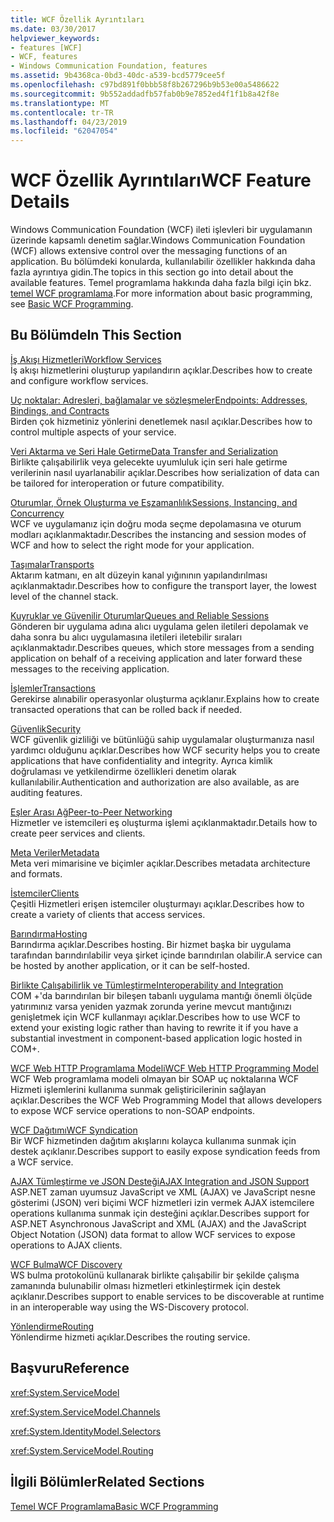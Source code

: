 ```yaml
---
title: WCF Özellik Ayrıntıları
ms.date: 03/30/2017
helpviewer_keywords:
- features [WCF]
- WCF, features
- Windows Communication Foundation, features
ms.assetid: 9b4368ca-0bd3-40dc-a539-bcd5779cee5f
ms.openlocfilehash: c97bd891f0bbb58f8b267296b9b53e00a5486622
ms.sourcegitcommit: 9b552addadfb57fab0b9e7852ed4f1f1b8a42f8e
ms.translationtype: MT
ms.contentlocale: tr-TR
ms.lasthandoff: 04/23/2019
ms.locfileid: "62047054"
---
```

# <a name="wcf-feature-details"></a><span data-ttu-id="6da5b-102">WCF Özellik Ayrıntıları</span><span class="sxs-lookup"><span data-stu-id="6da5b-102">WCF Feature Details</span></span>
<span data-ttu-id="6da5b-103">Windows Communication Foundation (WCF) ileti işlevleri bir uygulamanın üzerinde kapsamlı denetim sağlar.</span><span class="sxs-lookup"><span data-stu-id="6da5b-103">Windows Communication Foundation (WCF) allows extensive control over the messaging functions of an application.</span></span> <span data-ttu-id="6da5b-104">Bu bölümdeki konularda, kullanılabilir özellikler hakkında daha fazla ayrıntıya gidin.</span><span class="sxs-lookup"><span data-stu-id="6da5b-104">The topics in this section go into detail about the available features.</span></span> <span data-ttu-id="6da5b-105">Temel programlama hakkında daha fazla bilgi için bkz. [temel WCF programlama](../../../../docs/framework/wcf/basic-wcf-programming.md).</span><span class="sxs-lookup"><span data-stu-id="6da5b-105">For more information about basic programming, see [Basic WCF Programming](../../../../docs/framework/wcf/basic-wcf-programming.md).</span></span>  
  
## <a name="in-this-section"></a><span data-ttu-id="6da5b-106">Bu Bölümde</span><span class="sxs-lookup"><span data-stu-id="6da5b-106">In This Section</span></span>  
 [<span data-ttu-id="6da5b-107">İş Akışı Hizmetleri</span><span class="sxs-lookup"><span data-stu-id="6da5b-107">Workflow Services</span></span>](../../../../docs/framework/wcf/feature-details/workflow-services.md)  
 <span data-ttu-id="6da5b-108">İş akışı hizmetlerini oluşturup yapılandırın açıklar.</span><span class="sxs-lookup"><span data-stu-id="6da5b-108">Describes how to create and configure workflow services.</span></span>  
  
 [<span data-ttu-id="6da5b-109">Uç noktalar: Adresleri, bağlamalar ve sözleşmeler</span><span class="sxs-lookup"><span data-stu-id="6da5b-109">Endpoints: Addresses, Bindings, and Contracts</span></span>](../../../../docs/framework/wcf/feature-details/endpoints-addresses-bindings-and-contracts.md)  
 <span data-ttu-id="6da5b-110">Birden çok hizmetiniz yönlerini denetlemek nasıl açıklar.</span><span class="sxs-lookup"><span data-stu-id="6da5b-110">Describes how to control multiple aspects of your service.</span></span>  
  
 [<span data-ttu-id="6da5b-111">Veri Aktarma ve Seri Hale Getirme</span><span class="sxs-lookup"><span data-stu-id="6da5b-111">Data Transfer and Serialization</span></span>](../../../../docs/framework/wcf/feature-details/data-transfer-and-serialization.md)  
 <span data-ttu-id="6da5b-112">Birlikte çalışabilirlik veya gelecekte uyumluluk için seri hale getirme verilerinin nasıl uyarlanabilir açıklar.</span><span class="sxs-lookup"><span data-stu-id="6da5b-112">Describes how serialization of data can be tailored for interoperation or future compatibility.</span></span>  
  
 [<span data-ttu-id="6da5b-113">Oturumlar, Örnek Oluşturma ve Eşzamanlılık</span><span class="sxs-lookup"><span data-stu-id="6da5b-113">Sessions, Instancing, and Concurrency</span></span>](../../../../docs/framework/wcf/feature-details/sessions-instancing-and-concurrency.md)  
 <span data-ttu-id="6da5b-114">WCF ve uygulamanız için doğru moda seçme depolamasına ve oturum modları açıklanmaktadır.</span><span class="sxs-lookup"><span data-stu-id="6da5b-114">Describes the instancing and session modes of WCF and how to select the right mode for your application.</span></span>  
  
 [<span data-ttu-id="6da5b-115">Taşımalar</span><span class="sxs-lookup"><span data-stu-id="6da5b-115">Transports</span></span>](../../../../docs/framework/wcf/feature-details/transports.md)  
 <span data-ttu-id="6da5b-116">Aktarım katmanı, en alt düzeyin kanal yığınının yapılandırılması açıklanmaktadır.</span><span class="sxs-lookup"><span data-stu-id="6da5b-116">Describes how to configure the transport layer, the lowest level of the channel stack.</span></span>  
  
 [<span data-ttu-id="6da5b-117">Kuyruklar ve Güvenilir Oturumlar</span><span class="sxs-lookup"><span data-stu-id="6da5b-117">Queues and Reliable Sessions</span></span>](../../../../docs/framework/wcf/feature-details/queues-and-reliable-sessions.md)  
 <span data-ttu-id="6da5b-118">Gönderen bir uygulama adına alıcı uygulama gelen iletileri depolamak ve daha sonra bu alıcı uygulamasına iletileri iletebilir sıraları açıklanmaktadır.</span><span class="sxs-lookup"><span data-stu-id="6da5b-118">Describes queues, which store messages from a sending application on behalf of a receiving application and later forward these messages to the receiving application.</span></span>  
  
 [<span data-ttu-id="6da5b-119">İşlemler</span><span class="sxs-lookup"><span data-stu-id="6da5b-119">Transactions</span></span>](../../../../docs/framework/wcf/feature-details/transactions-in-wcf.md)  
 <span data-ttu-id="6da5b-120">Gerekirse alınabilir operasyonlar oluşturma açıklanır.</span><span class="sxs-lookup"><span data-stu-id="6da5b-120">Explains how to create transacted operations that can be rolled back if needed.</span></span>  
  
 [<span data-ttu-id="6da5b-121">Güvenlik</span><span class="sxs-lookup"><span data-stu-id="6da5b-121">Security</span></span>](../../../../docs/framework/wcf/feature-details/security.md)  
 <span data-ttu-id="6da5b-122">WCF güvenlik gizliliği ve bütünlüğü sahip uygulamalar oluşturmanıza nasıl yardımcı olduğunu açıklar.</span><span class="sxs-lookup"><span data-stu-id="6da5b-122">Describes how WCF security helps you to create applications that have confidentiality and integrity.</span></span> <span data-ttu-id="6da5b-123">Ayrıca kimlik doğrulaması ve yetkilendirme özellikleri denetim olarak kullanılabilir.</span><span class="sxs-lookup"><span data-stu-id="6da5b-123">Authentication and authorization are also available, as are auditing features.</span></span>  
  
 [<span data-ttu-id="6da5b-124">Eşler Arası Ağ</span><span class="sxs-lookup"><span data-stu-id="6da5b-124">Peer-to-Peer Networking</span></span>](../../../../docs/framework/wcf/feature-details/peer-to-peer-networking.md)  
 <span data-ttu-id="6da5b-125">Hizmetler ve istemcileri eş oluşturma işlemi açıklanmaktadır.</span><span class="sxs-lookup"><span data-stu-id="6da5b-125">Details how to create peer services and clients.</span></span>  
  
 [<span data-ttu-id="6da5b-126">Meta Veriler</span><span class="sxs-lookup"><span data-stu-id="6da5b-126">Metadata</span></span>](../../../../docs/framework/wcf/feature-details/metadata.md)  
 <span data-ttu-id="6da5b-127">Meta veri mimarisine ve biçimler açıklar.</span><span class="sxs-lookup"><span data-stu-id="6da5b-127">Describes metadata architecture and formats.</span></span>  
  
 [<span data-ttu-id="6da5b-128">İstemciler</span><span class="sxs-lookup"><span data-stu-id="6da5b-128">Clients</span></span>](../../../../docs/framework/wcf/feature-details/clients.md)  
 <span data-ttu-id="6da5b-129">Çeşitli Hizmetleri erişen istemciler oluşturmayı açıklar.</span><span class="sxs-lookup"><span data-stu-id="6da5b-129">Describes how to create a variety of clients that access services.</span></span>  
  
 [<span data-ttu-id="6da5b-130">Barındırma</span><span class="sxs-lookup"><span data-stu-id="6da5b-130">Hosting</span></span>](../../../../docs/framework/wcf/feature-details/hosting.md)  
 <span data-ttu-id="6da5b-131">Barındırma açıklar.</span><span class="sxs-lookup"><span data-stu-id="6da5b-131">Describes hosting.</span></span> <span data-ttu-id="6da5b-132">Bir hizmet başka bir uygulama tarafından barındırılabilir veya şirket içinde barındırılan olabilir.</span><span class="sxs-lookup"><span data-stu-id="6da5b-132">A service can be hosted by another application, or it can be self-hosted.</span></span>  
  
 [<span data-ttu-id="6da5b-133">Birlikte Çalışabilirlik ve Tümleştirme</span><span class="sxs-lookup"><span data-stu-id="6da5b-133">Interoperability and Integration</span></span>](../../../../docs/framework/wcf/feature-details/interoperability-and-integration.md)  
 <span data-ttu-id="6da5b-134">COM +'da barındırılan bir bileşen tabanlı uygulama mantığı önemli ölçüde yatırımınız varsa yeniden yazmak zorunda yerine mevcut mantığınızı genişletmek için WCF kullanmayı açıklar.</span><span class="sxs-lookup"><span data-stu-id="6da5b-134">Describes how to use WCF to extend your existing logic rather than having to rewrite it if you have a substantial investment in component-based application logic hosted in COM+.</span></span>  
  
 [<span data-ttu-id="6da5b-135">WCF Web HTTP Programlama Modeli</span><span class="sxs-lookup"><span data-stu-id="6da5b-135">WCF Web HTTP Programming Model</span></span>](../../../../docs/framework/wcf/feature-details/wcf-web-http-programming-model.md)  
 <span data-ttu-id="6da5b-136">WCF Web programlama modeli olmayan bir SOAP uç noktalarına WCF Hizmeti işlemlerini kullanıma sunmak geliştiricilerinin sağlayan açıklar.</span><span class="sxs-lookup"><span data-stu-id="6da5b-136">Describes the WCF Web Programming Model that allows developers to expose WCF service operations to non-SOAP endpoints.</span></span>  
  
 [<span data-ttu-id="6da5b-137">WCF Dağıtımı</span><span class="sxs-lookup"><span data-stu-id="6da5b-137">WCF Syndication</span></span>](../../../../docs/framework/wcf/feature-details/wcf-syndication.md)  
 <span data-ttu-id="6da5b-138">Bir WCF hizmetinden dağıtım akışlarını kolayca kullanıma sunmak için destek açıklanır.</span><span class="sxs-lookup"><span data-stu-id="6da5b-138">Describes support to easily expose syndication feeds from a WCF service.</span></span>  
  
 [<span data-ttu-id="6da5b-139">AJAX Tümleştirme ve JSON Desteği</span><span class="sxs-lookup"><span data-stu-id="6da5b-139">AJAX Integration and JSON Support</span></span>](../../../../docs/framework/wcf/feature-details/ajax-integration-and-json-support.md)  
 <span data-ttu-id="6da5b-140">ASP.NET zaman uyumsuz JavaScript ve XML (AJAX) ve JavaScript nesne gösterimi (JSON) veri biçimi WCF hizmetleri izin vermek AJAX istemcilere operations kullanıma sunmak için desteğini açıklar.</span><span class="sxs-lookup"><span data-stu-id="6da5b-140">Describes support for ASP.NET Asynchronous JavaScript and XML (AJAX) and the JavaScript Object Notation (JSON) data format to allow WCF services to expose operations to AJAX clients.</span></span>  
  
 [<span data-ttu-id="6da5b-141">WCF Bulma</span><span class="sxs-lookup"><span data-stu-id="6da5b-141">WCF Discovery</span></span>](../../../../docs/framework/wcf/feature-details/wcf-discovery.md)  
 <span data-ttu-id="6da5b-142">WS bulma protokolünü kullanarak birlikte çalışabilir bir şekilde çalışma zamanında bulunabilir olması hizmetleri etkinleştirmek için destek açıklanır.</span><span class="sxs-lookup"><span data-stu-id="6da5b-142">Describes support to enable services to be discoverable at runtime in an interoperable way using the WS-Discovery protocol.</span></span>  
  
 [<span data-ttu-id="6da5b-143">Yönlendirme</span><span class="sxs-lookup"><span data-stu-id="6da5b-143">Routing</span></span>](../../../../docs/framework/wcf/feature-details/routing.md)  
 <span data-ttu-id="6da5b-144">Yönlendirme hizmeti açıklar.</span><span class="sxs-lookup"><span data-stu-id="6da5b-144">Describes the routing service.</span></span>  
  
## <a name="reference"></a><span data-ttu-id="6da5b-145">Başvuru</span><span class="sxs-lookup"><span data-stu-id="6da5b-145">Reference</span></span>  
 <xref:System.ServiceModel>  
  
 <xref:System.ServiceModel.Channels>  
  
 <xref:System.IdentityModel.Selectors>  
  
 <xref:System.ServiceModel.Routing>  
  
## <a name="related-sections"></a><span data-ttu-id="6da5b-146">İlgili Bölümler</span><span class="sxs-lookup"><span data-stu-id="6da5b-146">Related Sections</span></span>  
 [<span data-ttu-id="6da5b-147">Temel WCF Programlama</span><span class="sxs-lookup"><span data-stu-id="6da5b-147">Basic WCF Programming</span></span>](../../../../docs/framework/wcf/basic-wcf-programming.md)
